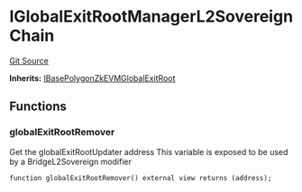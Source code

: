 # IGlobalExitRootManagerL2SovereignChain
[Git Source](https://github.com/agglayer/agglayer-contracts/blob/856b421eef55a77f98f6fed45beb5ed8e3023c16/contracts/interfaces/IGlobalExitRootManagerL2SovereignChain.sol)

**Inherits:**
[IBasePolygonZkEVMGlobalExitRoot](/contracts/interfaces/IBasePolygonZkEVMGlobalExitRoot.sol/interface.IBasePolygonZkEVMGlobalExitRoot.md)


## Functions
### globalExitRootRemover

Get the globalExitRootUpdater address
This variable is exposed to be used by a BridgeL2Sovereign modifier


```solidity
function globalExitRootRemover() external view returns (address);
```

